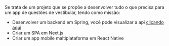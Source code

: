 Se trata de um projeto que se propõe a desenvolver tudo o que precisa para um app de questões de vestibular, tendo como missão:

* Desenvolver um backend em Spring, você pode visualizar a api [clicando aqui](https://question-app-gg.herokuapp.com/swagger-ui/#/) 
* Criar um SPA em Next.js
* Criar um app mobile maltiplataforma em React Native


